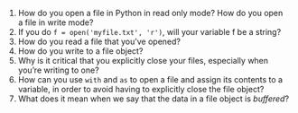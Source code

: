 1. How do you open a file in Python in read only mode? How do you open a file in write mode?
2. If you do `f = open('myfile.txt', 'r')`, will your variable f be a string?
3. How do you read a file that you’ve opened?
4. How do you write to a file object?
5. Why is it critical that you explicitly close your files, especially when you’re writing to one?
6. How can you use `with` and `as` to open a file and assign its contents to a variable, in order to avoid having to explicitly close the file object?
7. What does it mean when we say that the data in a file object is *buffered*?